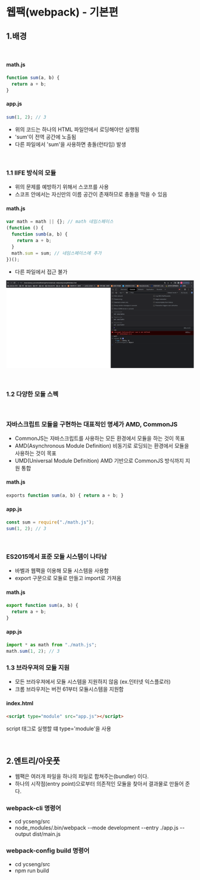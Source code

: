 # 웹팩(webpack) - 기본편

## 1.배경

<br/>

#### math.js

```js
function sum(a, b) {
  return a + b;
}
```

#### app.js

```js
sum(1, 2); // 3
```

- 위의 코드는 하나의 HTML 파일안에서 로딩해야만 실행됨
- 'sum'이 전역 공간에 노출됨
- 다른 파일에서 'sum'을 사용하면 충돌(런타임) 발생

<br/>

### 1.1 IIFE 방식의 모듈

- 위의 문제를 예방하기 위해서 스코프를 사용
- 스코프 안에서는 자신만의 이름 공간이 존재하므로 충돌을 막을 수 있음

#### math.js

```js
var math = math || {}; // math 네임스페이스
(function () {
  function sumb(a, b) {
    return a + b;
  }
  math.sum = sum; // 네임스페이스에 추가
})();
```

- 다른 파일에서 접근 불가

![초기화](./img/23509/math.png)

<br/>

### 1.2 다양한 모듈 스펙

</br>

### **자바스크립트 모듈을 구현하는 대표적인 명세가 AMD, CommonJS**

- CommonJS는 자바스크립트를 사용하는 모든 환경에서 모듈을 하는 것이 목표
- AMD(Asynchronous Module Definition) 비동기로 로딩되는 환경에서 모듈을 사용하는 것이 목표
- UMD(Universal Module Definition) AMD 기반으로 CommonJS 방식까지 지원 통합

#### math.js

```js
exports function sum(a, b) { return a + b; }
```

#### app.js

```js
const sum = require("./math.js");
sum(1, 2); // 3
```

</br>

### **ES2015에서 표준 모듈 시스템이 나타남**

- 바벨과 웹팩을 이용해 모듈 시스템을 사용함
- export 구문으로 모듈로 만들고 import로 가져옴

#### math.js

```js
export function sum(a, b) {
  return a + b;
}
```

#### app.js

```js
import * as math from "./math.js";
math.sum(1, 2); // 3
```

### 1.3 브라우져의 모듈 지원

- 모든 브라우져에서 모듈 시스템을 지원하지 않음 (ex.인터넷 익스플로러)
- 크롬 브라우저는 버전 61부터 모듈시스템을 지원함

#### index.html

```html
<script type="module" src="app.js"></script>
```

script 태그로 실행할 떄 type='module'을 사용

</br>

## 2.엔트리/아웃풋

- 웹팩은 여러개 파일을 하나의 파일로 합쳐주는(bundler) 이다.
- 하나의 시작점(entry point)으로부터 의존적인 모듈을 찾아서 결과물로 만들어 준다.

### webpack-cli 명령어

- cd ycseng/src
- node_modules/.bin/webpack --mode development --entry ./app.js --output dist/main.js

### webpack-config build 명령어

- cd ycseng/src
- npm run build
